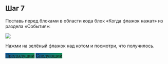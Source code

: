 ## Шаг 7

Поставь перед блоками в области кода блок «Когда флажок нажат» из раздела «События»:

<img src="/scratchtutorial/gifs/7.gif">

Нажми на зелёный флажок над котом и посмотри, что получилось.

<a href="/scratchtutorial/6.html" class="btn" style="background-color: #159957; background-image: linear-gradient(120deg, #155799, #159957);">Предыдущий</a> <a href="/scratchtutorial/8.html" class="btn" style="background-color: #159957; background-image: linear-gradient(120deg, #155799, #159957);">Следующий</a>
